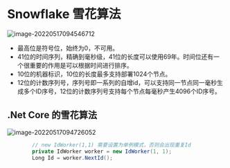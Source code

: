 # Snowflake 雪花算法

![image-20220517094546712](Snowflake.assets/image-20220517094546712.png)

- 最高位是符号位，始终为0，不可用。
- 41位的时间序列，精确到毫秒级，41位的长度可以使用69年。时间位还有一个很重要的作用是可以根据时间进行排序。
- 10位的机器标识，10位的长度最多支持部署1024个节点。
- 12位的计数序列号，序列号即一系列的自增id，可以支持同一节点同一毫秒生成多个ID序号，12位的计数序列号支持每个节点每毫秒产生4096个ID序号。

## .Net Core 的雪花算法

![image-20220517094726052](Snowflake.assets/image-20220517094726052.png)

```c#
		// new IdWorker(1,1) 需要设置为单例模式，否则会出现重复Id
        private IdWorker worker = new IdWorker(1, 1);
        Long Id = worker.NextId();
```

